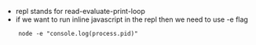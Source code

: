 * repl stands for read-evaluate-print-loop
* if we want to run inline javascript in the repl then we need to use -e flag
```
	node -e "console.log(process.pid)"

```
